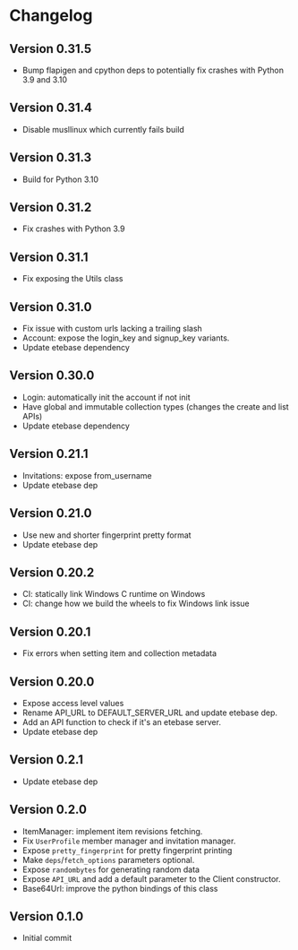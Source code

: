 # Changelog

## Version 0.31.5
* Bump flapigen and cpython deps to potentially fix crashes with Python 3.9 and 3.10

## Version 0.31.4
* Disable musllinux which currently fails build

## Version 0.31.3
* Build for Python 3.10

## Version 0.31.2
* Fix crashes with Python 3.9

## Version 0.31.1
* Fix exposing the Utils class

## Version 0.31.0
* Fix issue with custom urls lacking a trailing slash
* Account: expose the login_key and signup_key variants.
* Update etebase dependency

## Version 0.30.0
* Login: automatically init the account if not init
* Have global and immutable collection types (changes the create and list APIs)
* Update etebase dependency

## Version 0.21.1
* Invitations: expose from_username
* Update etebase dep

## Version 0.21.0
* Use new and shorter fingerprint pretty format
* Update etebase dep

## Version 0.20.2
* CI: statically link Windows C runtime on Windows
* CI: change how we build the wheels to fix Windows link issue

## Version 0.20.1
* Fix errors when setting item and collection metadata

## Version 0.20.0
* Expose access level values
* Rename API_URL to DEFAULT_SERVER_URL and update etebase dep.
* Add an API function to check if it's an etebase server.
* Update etebase dep

## Version 0.2.1
* Update etebase dep

## Version 0.2.0
* ItemManager: implement item revisions fetching.
* Fix `UserProfile` member manager and invitation manager.
* Expose `pretty_fingerprint` for pretty fingerprint printing
* Make `deps`/`fetch_options` parameters optional.
* Expose `randombytes` for generating random data
* Expose `API_URL` and add a default parameter to the Client constructor.
* Base64Url: improve the python bindings of this class

## Version 0.1.0
* Initial commit
